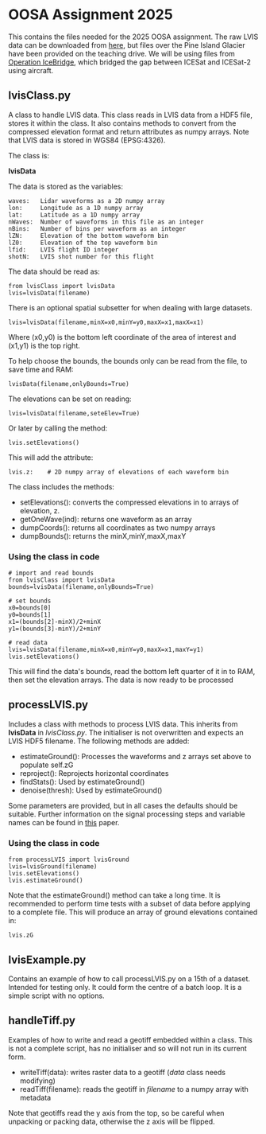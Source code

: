 # OOSA Assignment 2025

This contains the files needed for the 2025 OOSA assignment. The raw LVIS data can be downloaded from [here](https://lvis.gsfc.nasa.gov/Data/Data_Download.html), but files over the Pine Island Glacier have been provided on the teaching drive.  We will be using files from [Operation IceBridge](https://www.nasa.gov/mission_pages/icebridge/index.html), which bridged the gap between ICESat and ICESat-2 using aircraft.


## lvisClass.py

A class to handle LVIS data. This class reads in LVIS data from a HDF5 file, stores it within the class. It also contains methods to convert from the compressed elevation format and return attributes as numpy arrays. Note that LVIS data is stored in WGS84 (EPSG:4326).

The class is:

**lvisData**

The data is stored as the variables:

    waves:   Lidar waveforms as a 2D numpy array
    lon:     Longitude as a 1D numpy array
    lat:     Latitude as a 1D numpy array
    nWaves:  Number of waveforms in this file as an integer
    nBins:   Number of bins per waveform as an integer
    lZN:     Elevation of the bottom waveform bin
    lZ0:     Elevation of the top waveform bin
    lfid:    LVIS flight ID integer
    shotN:   LVIS shot number for this flight


The data should be read as:

    from lvisClass import lvisData
    lvis=lvisData(filename)


There is an optional spatial subsetter for when dealing with large datasets.

    lvis=lvisData(filename,minX=x0,minY=y0,maxX=x1,maxX=x1)

Where (x0,y0) is the bottom left coordinate of the area of interest and (x1,y1) is the top right.

To help choose the bounds, the bounds only can be read from the file, to save time and RAM:

    lvisData(filename,onlyBounds=True)


The elevations can be set on reading:

    lvis=lvisData(filename,seteElev=True)

Or later by calling the method:

    lvis.setElevations()

This will add the attribute:

    lvis.z:    # 2D numpy array of elevations of each waveform bin


The class includes the methods:

* setElevations(): converts the compressed elevations in to arrays of elevation, z.
* getOneWave(ind): returns one waveform as an array
* dumpCoords():    returns all coordinates as two numpy arrays
* dumpBounds():    returns the minX,minY,maxX,maxY


### Using the class in code

    # import and read bounds
    from lvisClass import lvisData
    bounds=lvisData(filename,onlyBounds=True)
      
    # set bounds
    x0=bounds[0]
    y0=bounds[1]
    x1=(bounds[2]-minX)/2+minX
    y1=(bounds[3]-minY)/2+minY
     
    # read data
    lvis=lvisData(filename,minX=x0,minY=y0,maxX=x1,maxY=y1)
    lvis.setElevations()

This will find the data's bounds, read the bottom left quarter of it in to RAM, then set the elevation arrays. The data is now ready to be processed


## processLVIS.py

Includes a class with methods to process LVIS data. This inherits from **lvisData** in *lvisClass.py*. The initialiser is not overwritten and expects an LVIS HDF5 filename. The following methods are added:

* estimateGround():    Processes the waveforms and z arrays set above to populate self.zG
* reproject():         Reprojects horizontal coordinates
* findStats():         Used by estimateGround()
* denoise(thresh):     Used by estimateGround()

Some parameters are provided, but in all cases the defaults should be suitable. Further information on the signal processing steps and variable names can be found in [this](https://www.sciencedirect.com/science/article/pii/S0034425716304205) paper.


### Using the class in code

    from processLVIS import lvisGround
    lvis=lvisGround(filename)
    lvis.setElevations()
    lvis.estimateGround()

Note that the estimateGround() method can take a long time. It is recommended to perform time tests with a subset of data before applying to a complete file. This will produce an array of ground elevations contained in:

    lvis.zG


## lvisExample.py

Contains an example of how to call processLVIS.py on a 15th of a dataset. Intended for testing only. It could form the centre of a batch loop. It is a simple script with no options.


## handleTiff.py

Examples of how to write and read a geotiff embedded within a class. This is not a complete script, has no initialiser and so will not run in its current form.


* writeTiff(data):     writes raster data to a geotiff (*data* class needs modifying)
* readTiff(filename): reads the geotiff in *filename* to a numpy array with metadata

Note that geotiffs read the y axis from the top, so be careful when unpacking or packing data, otherwise the z axis will be flipped.

